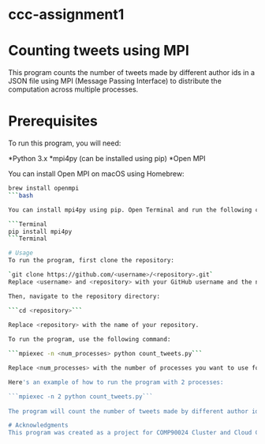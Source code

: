 # ccc-assignment1

# Counting tweets using MPI
This program counts the number of tweets made by different author ids in a JSON file using MPI (Message Passing Interface) to distribute the computation across multiple processes.

# Prerequisites
To run this program, you will need:

*Python 3.x
*mpi4py (can be installed using pip)
*Open MPI

You can install Open MPI on macOS using Homebrew:

```bash 
brew install openmpi
```bash

You can install mpi4py using pip. Open Terminal and run the following command:

```Terminal 
pip install mpi4py
```Terminal

# Usage
To run the program, first clone the repository:

`git clone https://github.com/<username>/<repository>.git`
Replace <username> and <repository> with your GitHub username and the name of your repository.

Then, navigate to the repository directory:

```cd <repository>```
    
Replace <repository> with the name of your repository.

To run the program, use the following command:

```mpiexec -n <num_processes> python count_tweets.py```

Replace <num_processes> with the number of processes you want to use for the computation.

Here's an example of how to run the program with 2 processes:

```mpiexec -n 2 python count_tweets.py```
    
The program will count the number of tweets made by different author ids in the tweets.json file and present the top 10 authors with the most tweets.

# Acknowledgments
This program was created as a project for COMP90024 Cluster and Cloud Computing at University of Melbourne. Special thanks to Prof.Richard Sinnott for their guidance and support.